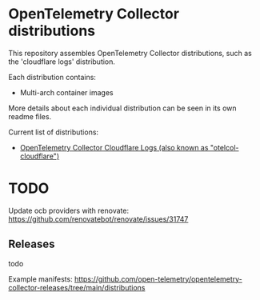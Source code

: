 # OpenTelemetry Collector distributions

This repository assembles OpenTelemetry Collector distributions, such as the 'cloudflare logs' distribution.

Each distribution contains:

- Multi-arch container images
  
More details about each individual distribution can be seen in its own readme files.

Current list of distributions:

- [OpenTelemetry Collector Cloudflare Logs (also known as "otelcol-cloudflare")](./distributions/otelcol-cloudflare)

# TODO

Update ocb providers with renovate:
https://github.com/renovatebot/renovate/issues/31747

## Releases
todo

Example manifests:
https://github.com/open-telemetry/opentelemetry-collector-releases/tree/main/distributions

